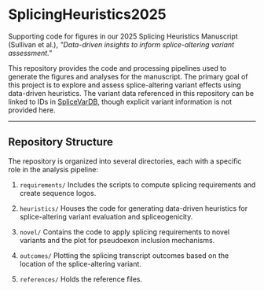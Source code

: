# SplicingHeuristics2025

Supporting code for figures in our 2025 Splicing Heuristics Manuscript (Sullivan et al.), _"Data-driven insights to inform splice-altering variant assessment."_

This repository provides the code and processing pipelines used to generate the figures and analyses for the manuscript. The primary goal of this project is to explore and assess splice-altering variant effects using data-driven heuristics. The variant data referenced in this repository can be linked to IDs in [SpliceVarDB](https://www.splicevardb.org), though explicit variant information is not provided here.

---

## Repository Structure

The repository is organized into several directories, each with a specific role in the analysis pipeline:

1. `requirements/`
Includes the scripts to compute splicing requirements and create sequence logos.

2. `heuristics/`
Houses the code for generating data-driven heuristics for splice-altering variant evaluation and spliceogenicity.

3. `novel/`
Contains the code to apply splicing requirements to novel variants and the plot for pseudoexon inclusion mechanisms.

4. `outcomes/`
Plotting the splicing transcript outcomes based on the location of the splice-altering variant.

5. `references/`
Holds the reference files.
